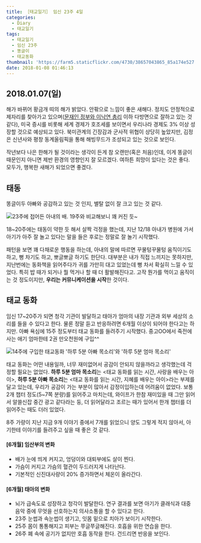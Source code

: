 ```yaml
---
title: ［태교일기］ 임신 23주 4일
categories:
  - Diary
  - 태교일기
tags:
  - 태교일기
  - 임신 23주
  - 똥글이
  - 태교동화
thumbnail: 'https://farm5.staticflickr.com/4730/38657043865_85a174e527.jpg'
date: 2018-01-08 01:46:13
---
```



## 2018.01.07(일)

해가 바뀌어 황금개 띠의 해가 밝았다. 안팎으로 느낌이 좋은 새해다. 정치도 안정적으로 제자리를 찾아가고 있으며([문재인 정부와 이낙연 총리](http://news.khan.co.kr/kh_news/khan_art_view.html?artid=201801050600085&code=910100) 이하 다방면으로 잘하고 있는 것 같다), 미국 증시를 비롯해 세계 경제가 호조세를 보이면서 우리나라 경제도 3% 이상 성장할 것으로 예상되고 있다. 북미관계의 긴장감과 군사적 위협이 상당히 높았지만, 김정은 신년사와 평창 동계올림픽을 통해  해빙무드가 조성되고 있는 것으로 보인다. 

작년보다 나은 한해가 될 것이라는 생각이 든게 참 오랜만(혹은 처음)인데, 이게 똥글이 때문인지 아니면 제반 환경의 영향인지 잘 모르겠다. 여하튼 희망이 있다는 것은 좋다. 모두가, 행복한 새해가 되었으면 좋겠다. 



## 태동

똥글이두 아빠와 공감하고 있는 것 인지, 별탈 없이 잘 크고 있는 것 같다. 

![23주에 접어든 아내의 배. 19주와 비교해보니 꽤 커진 듯~](https://farm5.staticflickr.com/4693/25682821708_7f71c9f926_z.jpg)

18~20주에는 태동이 약한 듯 해서 살짝 걱정을 했는데, 지난 12/18 아내가 병원에 가서 아기가 아주 잘 놀고 있다는 말을 들은 후로는 정말로 잘 놀기 시작했다.

패턴을 보면 꽤 다채로운 행동을 하는데, 아내의 말에 따르면 꾸물텅꾸물텅 움직이기도 하고, 뻥 차기도 하고, 뽀글뽀글 하기도 한단다. 대부분은 내가 직접 느끼지는 못하지만, 지난번에는 동화책을 읽어주다가 귀를 가만히 대고 있었는데 뻥 차서 확실히 느낄 수 있었다. 특히 밥 때가 되거나 뭘 먹거나 할 때 더 활발해진다고. 고작 뭔가를 먹이고 움직이는 것 정도이지만, **우리는 커뮤니케이션을 시작**한 것이다. 



## 태교 동화

임신 17~20주가 되면 청각 기관이 발달하고 태아가 엄마의 내장 기관과 외부 세상의 소리를 들을 수 있다고 한다. 물론 정말 듣고 반응하려면 6개월 이상이 되어야 한다고는 하지만. 아빠 욕심에 15주 정도부터 태교 동화를 들려주기 시작했다. 중고OO에서 죽전에 사는 애기 엄마한테 2권 만오천원에 구입^^ 

![14주에 구입한 태교동화 '하루 5분 아빠 목소리'와 '하루 5분 엄마 목소리'](https://farm5.staticflickr.com/4730/38657043865_85a174e527.jpg)

태교 동화는 어떤 내용일까, 너무 재미없어서 공감이 안되지 않을까라고 생각했는데 걱정할 필요는 없었다. **하루 5분 엄마 목소리**는 <태교 동화를 읽는 시간, 사랑을 배우는 아이>, **하루 5분 아빠 목소리**는 <태교 동화를 읽는 시간, 지혜를 배우는 아이>라는 부제를 달고 있는데, 우리가 공감이 가는 부분이 많아서 감정이입하는데 어려움이 없었다. 보통 2개 챕터 정도(5~7쪽 분량)를 읽어주고 마치는데, 와이프가 한참 재미있을 때 그만 읽어서 알쓸신잡 중간 광고 같다라는 둥, 더 읽어달라고 조르는 때가 있어서 한개 챕터를 더 읽어주는 때도 더러 있었다. 

8주 가량이 지난 지금 9개 이야기 중에서 7개를 읽었으니 양도 그렇게 적지 않아서, 아기한테 이야기를 들려주고 싶을 때 좋은 것 같다. 



#### [6개월] 임산부의 변화

* 배가 눈에 띄게 커지고, 엉덩이와 대퇴부에도 살이 찐다.
* 가슴이 커지고 가슴의 혈관이 두드러지게 나타난다. 
* 기본적인 신진대사량이 20% 증가하면서 체온이 올라간다.



#### [6개월] 태아의 변화

* 뇌가 급속도로 성장하고 청각이 발달한다. 연구 결과를 보면 아기가 클래식과 대중음악 중에 무엇을 선호하는지 의사소통을 할 수 있다고 한다.
* 23주 눈썹과 속눈썹이 생기고, 잇몸 밑으로 치아가 보이기 시작한다.
* 25주 몸이 통통해지고 피부는 쭈글쭈글해진다. 호흡을 위한 연습을 한다. 
* 26주 폐 속에 공기가 없지만 호흡 동작을 한다. 건드리면 반응을 보인다. 